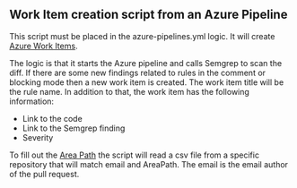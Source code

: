 ## Work Item creation script from an Azure Pipeline

This script must be placed in the azure-pipelines.yml logic.
It will create [Azure Work Items](https://learn.microsoft.com/en-us/azure/devops/boards/work-items/about-work-items?view=azure-devops&tabs=agile-process).

The logic is that it starts the Azure pipeline and calls Semgrep to scan the diff. If there are some new findings related to rules in the comment or blocking mode then
a new work item is created.
The work item title will be the rule name.
In addition to that, the work item has the following information:
* Link to the code
* Link to the Semgrep finding
* Severity

To fill out the [Area Path](https://learn.microsoft.com/en-us/azure/devops/organizations/settings/set-area-paths?view=azure-devops&tabs=browser) the script will read
a csv file from a specific repository that will match email and AreaPath. The email is the email author of the pull request.

